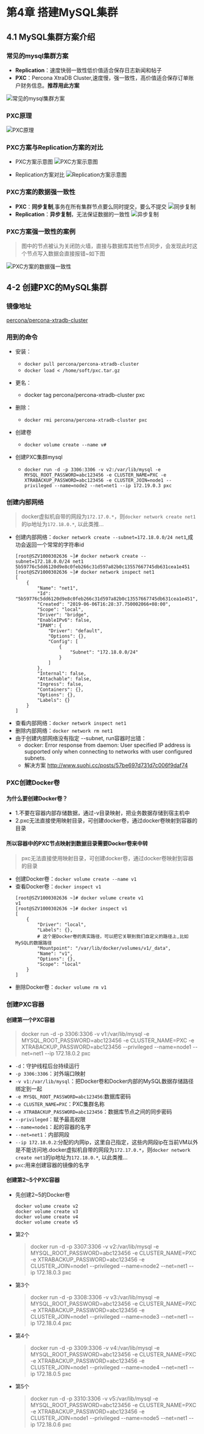 # 第4章 搭建MySQL集群

## 4.1 MySQL集群方案介绍

### 常见的mysql集群方案

+ **Replication**：速度快弱一致性低价值适合保存日志新闻和帖子
+ **PXC**：Percona XtraDB Cluster,速度慢，强一致性，高价值适合保存订单账户财务信息。**推荐用此方案**

![常见的mysql集群方案](https://img.mukewang.com/szimg/5cf8b5fc0001881c19201080.jpg)

### PXC原理

![PXC原理](https://img.mukewang.com/szimg/5cf8c27f000177c719201080.jpg)

### PXC方案与Replication方案的对比

+ PXC方案示意图
  ![PXC方案示意图](https://img.mukewang.com/szimg/5cf8c38b0001aa2719201080.jpg)

+ Replication方案对比
  ![Replication方案示意图](https://img.mukewang.com/szimg/5cf8c438000114be19201080.jpg)

### PXC方案的数据强一致性

+ **PXC**：**同步复制**,事务在所有集群节点要么同时提交，要么不提交
  ![同步复制](https://img.mukewang.com/szimg/5cf8c52f0001e98719201080.jpg)
+ **Replication**：**异步复制**，无法保证数据的一致性
  ![异步复制](https://img.mukewang.com/szimg/5cf8c5e00001d74719201080.jpg)

### PXC方案强一致性的案例

> 图中的节点被认为关闭防火墙，直接与数据库其他节点同步，会发现此时这个节点写入数据会直接报错~如下图

![PXC方案的数据强一致性](https://img.mukewang.com/szimg/5cf8c74b0001166819201080.jpg)

## 4-2 创建PXC的MySQL集群

### 镜像地址

[percona/percona-xtradb-cluster](https://hub.docker.com/r/percona/percona-xtradb-cluster)

### 用到的命令

+ 安装：
  + `docker pull percona/percona-xtradb-cluster`
  + `docker load < /home/soft/pxc.tar.gz`

+ 更名：
  + docker tag percona/percona-xtradb-cluster pxc

+ 删除：
  + `docker rmi percona/percona-xtradb-cluster pxc`

+ 创建卷
  + `docker volume create --name v#`

+ 创建PXC集群mysql
  + `docker run -d -p 3306:3306 -v v2:/var/lib/mysql -e MYSQL_ROOT_PASSWORD=abc123456 -e CLUSTER_NAME=PXC -e XTRABACKUP_PASSWORD=abc123456 -e CLUSTER_JOIN=node1 --privileged --name=node2 --net=net1 --ip 172.19.0.3 pxc`

### 创建内部网络

> docker虚拟机自带的网段为`172.17.0.*`，则`docker network create net1`的ip地址为`172.18.0.*`, 以此类推...
+ 创建内部网络：`docker network create --subnet=172.18.0.0/24 net1`,成功会返回一个常常的字符串id
  ```shell
  [root@SZV1000302636 ~]# docker network create --subnet=172.18.0.0/24 net1
  5b59776c5dd6120d9e8c0feb266c31d597a82b0c13557667745db631cea1e451
  [root@SZV1000302636 ~]# docker network inspect net1
  [
      {
          "Name": "net1",
          "Id": "5b59776c5dd6120d9e8c0feb266c31d597a82b0c13557667745db631cea1e451",
          "Created": "2019-06-06T16:28:37.750002066+08:00",
          "Scope": "local",
          "Driver": "bridge",
          "EnableIPv6": false,
          "IPAM": {
              "Driver": "default",
              "Options": {},
              "Config": [
                  {
                      "Subnet": "172.18.0.0/24"
                  }
              ]
          },
          "Internal": false,
          "Attachable": false,
          "Ingress": false,
          "Containers": {},
          "Options": {},
          "Labels": {}
      }
  ]
  ```
+ 查看内部网络：`docker network inspect net1`
+ 删除内部网络：`docker network rm net1`
+ 由于创建内部网络没有指定 --subnet, run容器时出错：
  + docker: Error response from daemon: User specified IP address is supported only when connecting to networks with user configured subnets.
  + 解决方案 http://www.suohi.cc/posts/57be697d731d7c006f9daf74
  
  
### PXC创建Docker卷

#### 为什么要创建Docker卷？

+ 1.不要在容器内部存储数据，通过-v目录映射，把业务数据存储到宿主机中
+ 2.pxc无法直接使用映射目录，可创建docker卷，通过docker卷映射到容器的目录

#### 所以容器中的PXC节点映射到数据目录需要Docker卷来中转

> pxc无法直接使用映射目录，可创建docker卷，通过docker卷映射到容器的目录

+ 创建Docker卷：`docker volume create --name v1`
+ 查看Docker卷：`docker inspect v1`
  ```shell
  [root@SZV1000302636 ~]# docker volume create v1
  v1
  [root@SZV1000302636 ~]# docker inspect v1
  [
      {
          "Driver": "local",
          "Labels": {},
          # 这个是Docker卷的真实路径，可以把它关联到我们自定义的路径上,比如MySQL的数据路径
          "Mountpoint": "/var/lib/docker/volumes/v1/_data", 
          "Name": "v1",
          "Options": {},
          "Scope": "local"
      }
  ]
  ```
+ 删除Docker卷：`docker volume rm v1`

### 创建PXC容器

#### 创建第一个PXC容器

> docker run -d -p 3306:3306 -v v1:/var/lib/mysql -e MYSQL_ROOT_PASSWORD=abc123456 -e CLUSTER_NAME=PXC -e XTRABACKUP_PASSWORD=abc123456 --privileged --name=node1 --net=net1 --ip 172.18.0.2 pxc

+ `-d`：守护线程后台持续运行
+ `-p 3306:3306`：对外端口映射
+ `-v v1:/var/lib/mysql`：把Docker卷和Docker内部的MySQL数据存储路径绑定到一起
+ `-e MYSQL_ROOT_PASSWORD=abc123456`:数据库密码
+ `-e CLUSTER_NAME=PXC`：PXC集群名称
+ `-e XTRABACKUP_PASSWORD=abc123456`：数据库节点之间的同步密码
+ `--privileged`：赋予最高权限
+ `--name=node1`：起的容器的名字
+ `--net=net1`：内部网段
+ `--ip 172.18.0.2`:分配的内网ip，这里自己指定，这些内网段ip在当前VM以外是不能访问地.docker虚拟机自带的网段为`172.17.0.*`，则`docker network create net1`的ip地址为`172.18.0.*`, 以此类推...
+ `pxc`:用来创建容器的镜像的名字

#### 创建第2~5个PXC容器

+ 先创建2~5的Docker卷
  ```shell
  docker volume create v2
  docker volume create v3
  docker volume create v4
  docker volume create v5
  ```

+ 第2个
  > docker run -d -p 3307:3306 -v v2:/var/lib/mysql -e MYSQL_ROOT_PASSWORD=abc123456 -e CLUSTER_NAME=PXC -e XTRABACKUP_PASSWORD=abc123456 -e CLUSTER_JOIN=node1 --privileged --name=node2 --net=net1 --ip 172.18.0.3 pxc

+ 第3个
  > docker run -d -p 3308:3306 -v v3:/var/lib/mysql -e MYSQL_ROOT_PASSWORD=abc123456 -e CLUSTER_NAME=PXC -e XTRABACKUP_PASSWORD=abc123456 -e CLUSTER_JOIN=node1 --privileged --name=node3 --net=net1 --ip 172.18.0.4 pxc
  
+ 第4个
  > docker run -d -p 3309:3306 -v v4:/var/lib/mysql -e MYSQL_ROOT_PASSWORD=abc123456 -e CLUSTER_NAME=PXC -e XTRABACKUP_PASSWORD=abc123456 -e CLUSTER_JOIN=node1 --privileged --name=node4 --net=net1 --ip 172.18.0.5 pxc
  
+ 第5个
  > docker run -d -p 3310:3306 -v v5:/var/lib/mysql -e MYSQL_ROOT_PASSWORD=abc123456 -e CLUSTER_NAME=PXC -e XTRABACKUP_PASSWORD=abc123456 -e CLUSTER_JOIN=node1 --privileged --name=node5 --net=net1 --ip 172.18.0.6 pxc

